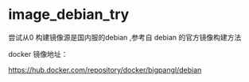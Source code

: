 # image_debian_try
 尝试从0 构建镜像源是国内服的debian ,参考自 debian 的官方镜像构建方法


docker 镜像地址：

https://hub.docker.com/repository/docker/bigpangl/debian